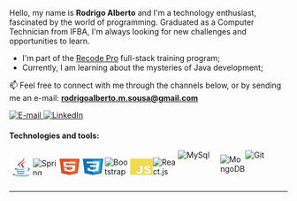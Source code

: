 Hello, my name is **Rodrigo Alberto** and I'm a technology enthusiast, fascinated by the world of programming. Graduated as a Computer Technician from IFBA, I'm always looking for new challenges and opportunities to learn.

- I'm part of the [Recode Pro](https://recodepro.org.br/) full-stack training program;
- Currently, I am learning about the mysteries of Java development;

📫 Feel free to connect with me through the channels below, or by sending me an e-mail: **rodrigoalberto.m.sousa@gmail.com**

<div>
    <a href='mailto:rodrigoalberto.m.sousa@gmail.com'>
      <img alt='E-mail' src='https://img.shields.io/badge/email-424B54.svg?&style=for-the-badge&logo=Gmail&logoColor=FFFFFF&color=424B54'>
    </a>
    <a href='https://www.linkedin.com/in/rodrigo-alberto-/'>
      <img alt='LinkedIn' src='https://img.shields.io/badge/LinkedIn-424B54.svg?&style=for-the-badge&logo=LinkedIn&logoColor=FFFFFF&color=424B54'>
    </a>
</div>

#### Technologies and tools:

<div style="display: flex; justify-content: space-around; align-items: center;">
        <img alt="Java" title='Java' height="35px" width="45px" src="https://raw.githubusercontent.com/devicons/devicon/2ae2a900d2f041da66e950e4d48052658d850630/icons/java/java-original.svg">
        <img alt="Spring" title='Spring' height="30px" width="45px" src="https://cdn.jsdelivr.net/gh/devicons/devicon/icons/spring/spring-original.svg">
        <img alt="HTML5" title='HTML5' height="30px" width="45px" src="https://raw.githubusercontent.com/devicons/devicon/master/icons/html5/html5-original.svg">
        <img alt="CSS3" title='CSS3' height="30px" width="45px" src="https://raw.githubusercontent.com/devicons/devicon/master/icons/css3/css3-original.svg">
        <img alt="Bootstrap" title='Bootstrap' height="35px" width="45px" src="https://cdn.jsdelivr.net/gh/devicons/devicon/icons/bootstrap/bootstrap-original.svg">
        <img alt="JavaScript" title='JavaScript' height="30px" width="45px" src="https://raw.githubusercontent.com/devicons/devicon/master/icons/javascript/javascript-plain.svg">
        <img alt="React.js" title='React.js' height="35px" width="45px" src="https://cdn.jsdelivr.net/gh/devicons/devicon/icons/react/react-original.svg">
        <img alt="MySql" title='MySql' height="60px" width="77px" src="https://cdn.jsdelivr.net/gh/devicons/devicon/icons/mysql/mysql-original-wordmark.svg">
        <img alt="MongoDB" title='MongoDB' height="45px" width="45px" src="https://cdn.jsdelivr.net/gh/devicons/devicon/icons/mongodb/mongodb-original.svg">
        <img alt="Git" title='Git' height="60px" width="77px" src="https://cdn.jsdelivr.net/gh/devicons/devicon/icons/git/git-plain-wordmark.svg">
</div>
<hr>
